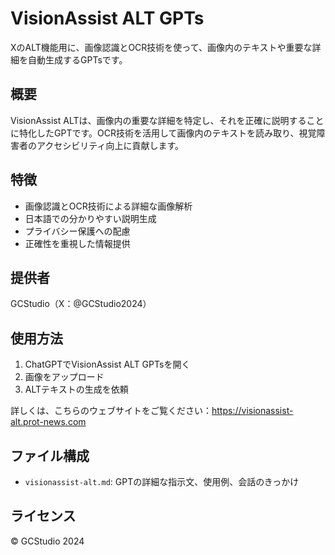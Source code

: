 # VisionAssist ALT GPTs

XのALT機能用に、画像認識とOCR技術を使って、画像内のテキストや重要な詳細を自動生成するGPTsです。

## 概要

VisionAssist ALTは、画像内の重要な詳細を特定し、それを正確に説明することに特化したGPTです。OCR技術を活用して画像内のテキストを読み取り、視覚障害者のアクセシビリティ向上に貢献します。

## 特徴

- 画像認識とOCR技術による詳細な画像解析
- 日本語での分かりやすい説明生成
- プライバシー保護への配慮
- 正確性を重視した情報提供

## 提供者

GCStudio（X：@GCStudio2024）

## 使用方法

1. ChatGPTでVisionAssist ALT GPTsを開く
2. 画像をアップロード
3. ALTテキストの生成を依頼

詳しくは、こちらのウェブサイトをご覧ください：https://visionassist-alt.prot-news.com

## ファイル構成

- `visionassist-alt.md`: GPTの詳細な指示文、使用例、会話のきっかけ

## ライセンス

© GCStudio 2024